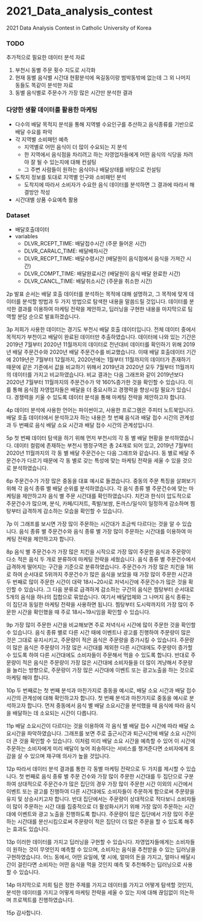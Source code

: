 # 2021_Data_analysis_contest
2021 Data Analysis Contest in Catholic University of Korea

### TODO
추가적으로 필요한 데이터 분석 자료
1. 부천시 동별 주문 횟수 지도로 시각화
2. 현재 동별 음식별 시간대 현황분석에 옥길동이랑 범박동밖에 없는데 그 외 나머지 동들도 똑같이 분석한 자료
3. 동별 음식별로 주문수가 가장 많은 시간만 분석한 결과


### 다양한 생활 데이터를 활용한 마케팅
- 다수의 배달 목적지 분석을 통해 지역별 수요인구를 추산하고 음식종류를 기반으로 배달 수요를 파악
- 각 지역별 소비패턴 예측
  - 지역별로 어떤 음식이 더 많이 수요되는 지 분석
  - 한 지역에서 음식점을 차리려고 하는 자영업자들에게 어떤 음식의 식당을 차려야 잘 될 수 있는지에 대해 컨설팅
  - 그 주변 사람들이 원하는 음식이나 배달상태를 바탕으로 컨설팅
- 도착지 정보를 토대로 지역별 인구와 소비패턴 분석
  - 도착지에 따라서 소비자가 수요한 음식 데이터를 분석하면 그 결과에 따라서 해결방안 작성
- 시간대별 상품 수요예측 활용


### Dataset
- 배달호출데이터
- variables
  - DLVR_RCEPT_TIME: 배달접수시간 (주문 들어온 시간)
  - DLVR_CARALC_TIME: 배달배차시간
  - DLVR_RECPT_TIME: 배달수령시간 (배달원이 음식점에서 음식을 가져간 시간)
  - DLVR_COMPT_TIME: 배달완료시간 (배달원이 음식 배달 완료한 시간)
  - DLVR_CANCL_TIME: 배달취소시간 (주문을 취소한 시간)

2p
발표 순서는 배달 호출 데이터를 분석하는 목적에 대해 설명하고, 그 목적에 맞게 데이터를 분석할 방법과 두 가지 방법으로 탐색한 내용을 말씀드릴 것입니다. 데이터를 분석한 결과를 이용하여 마케팅 전략을 제안하고, 딥러닝을 구현한 내용을 마지막으로 팀 역할 분담 순으로 발표하겠습니다.

3p
저희가 사용한 데이터는 경기도 부천시 배달 호출 데이터입니다. 전체 데이터 중에서 목적지가 부천이고 배달이 완료된 데이터만 추출하였습니다. 데이터에 나와 있는 기간은 2019년 7월부터 2020년 11월까지의 데이터로 전년대비 데이터를 확인하기 위해 2019년 배달 주문건수와 2020년 배달 주문건수를 비교했습니다. 이때 배달 호출데이터 기간에 2019년은 7월부터 12월까지, 2020년에는 1월부터 11월까지의 데이터가 존재하기 때문에 같은 기준에서 값을 비교하기 위해서 2019년과 2020년 모두 7월부터 11월까지의 데이터를 가지고 비교하였습니다. 비교 결과는 다음 그래프와 같이 2019년보다 2020년 7월부터 11월까지의 주문건수가 약 160%증가한 것을 확인할 수 있습니다. 이를 통해 음식점 자영업자들은 배달을 더 중요시하고 경쟁력을 향상시킬 필요가 있습니다. 경쟁력을 키울 수 있도록 데이터 분석을 통해 마케팅 전략을 제안하고자 합니다.

4p
데이터 분석에 사용한 언어는 파이썬이고, 사용한 프로그램은 주피터 노트북입니다. 배달 호출 데이터에서 분석하고자 하는 내용은 첫 번째 음식과 배달 접수 시간의 관계성과 두 번째로 음식 배달 소요 시간과 배달 접수 시간의 관계성입니다.

5p
첫 번째 데이터 탐색을 하기 위해 먼저 부천시의 각 동 별 배달 현황을 분석하였습니다. 데이터 컬럼에 존재하는 부천시 행정구역은 총 24개로 되어 있고, 2019년 7월부터 2020년 11월까지의 각 동 별 배달 주문건수는 다음 그래프와 같습니다. 동 별로 배달 주문건수가 다르기 때문에 각 동 별로 갖는 특성에 맞는 마케팅 전략을 세울 수 있을 것으로 분석하였습니다.

6p
주문건수가 가장 많은 중동을 대표 예시로 들겠습니다. 중동의 주문 특징을 살펴보기 위해 각 음식 종류 별 배달 순위를 분석하였습니다. 각 음식 종류 별 주문건수에 맞는 마케팅을 제안하고자 음식 별 주문 시간대를 확인하였습니다. 치킨과 한식이 압도적으로 주문건수가 많으며, 분식, 카페/디저트, 족발/보쌈, 돈까스/일식이 일정하게 감소하며 찜탕부터 급격하게 감소하는 모습을 확인할 수 있습니다.

7p
이 그래프를 보시면 가장 많이 주문하는 시간대가 조금씩 다르다는 것을 알 수 있습니다. 음식 종류 별 주문건수와 음식 종류 별 가장 많이 주문하는 시간대를 이용하여 마케팅 전략을 제안하고자 합니다.

8p
음식 별 주문건수가 가장 많은 치킨을 시작으로 가장 많이 주문한 음식과 주문량이 다소 적은 음식 두 개로 분류하여 마케팅 전략을 세웠습니다. 음식 종류 별 주문건수에서 급격하게 떨어지는 구간을 기준으로 분류하였습니다. 주문건수가 가장 많은 치킨을 1위로 하여 순서대로 5위까지 주문건수가 많은 음식을 보았을 때 가장 많이 주문한 시간과 두 번째로 많이 주문한 시간이 대략 18시~20시로 저녁시간에 주문건수가 많은 것을 확인할 수 있습니다.
그 다음 분류로 급격하게 감소하는 구간의 음식은 찜탕부터 순서대로 5개의 음식을 하나의 집합으로 묶었습니다. 여기서 배달업체와 그 나머지 음식 종류는 이 집단과 동일한 마케팅 전략을 사용하면 됩니다. 찜탕부터 도시락까지의 가장 많이 주문한 시간을 확인했을 때 주로 18시~19시임을 확인할 수 있습니다.

9p
가장 많이 주문한 시간을 비교해보면 주로 저녁식사 시간에 많이 주문한 것을 확인할 수 있습니다. 음식 종류 별로 다른 시간 때에 이벤트나 광고를 진행하여 주문량이 많은 것은 그대로 유지시키고, 주문량이 적은 음식은 주문량을 증가시킬 수 있습니다. 주문량이 많은 음식은 주문량이 가장 많은 시간대를 제외한 다른 시간대에도 주문량이 증가할 수 있도록 하여 다른 시간대에도 소비자들이 주문해서 먹을 수 있도록 합니다. 반대로 주문량이 적은 음식은 주문량이 가장 많은 시간대에 소비자들을 더 많이 겨냥해서 주문량을 늘리는 방향으로, 주문량이 가장 많은 시간대에 이벤트 또는 광고노출을 하는 것으로 마케팅 해야 합니다.

10p
두 번째로는 첫 번째 분석과 마찬가지로 중동을 예시로, 배달 소요 시간과 배달 접수 시간의 관계성에 대해 확인하고자 합니다. 첫 번째 분석과 마찬가지로 중동을 예시로 분석하고자 합니다. 먼저 중동에서 음식 별 배달 소요시간을 분석했을 때 음식에 따라 음식을 배달하는 데 소요되는 시간이 다릅니다.

11p
배달 소요시간이 다르다는 것을 이용하여 각 음식 별 배달 접수 시간에 따라 배달 소요시간을 파악하였습니다. 그래프를 보면 주로 출근시간과 퇴근시간에 배달 소요 시간이 더 큰 것을 확인할 수 있습니다. 이처럼 미리 배달 소요 시간을 예측할 수 있어 이 시간에 주문하는 소비자에게 미리 배달이 늦어 죄송하다는 서비스를 챙겨준다면 소비자에게 호감을 살 수 있으며 재구매 의사가 높을 것입니다.

12p
따라서 데이터 분석 결과를 통한 각 동별 마케팅 전략으로 두 가지를 제시할 수 있습니다. 첫 번째로 음식 종류 별 주문 건수와 가장 많이 주문한 시간대를 두 집단으로 구분하여 상대적으로 주문건수가 많은 집단의 경우 가장 많이 주문한 시간 이외의 시간에서 이벤트 또는 광고를 진행하여 다른 시간대에도 소비자들이 주문하게 함으로써 주문량을 유지 및 상승시키고자 합니다. 반대 집단에서는 주문량이 상대적으로 적다보니 소비자들이 많이 주문하는 시간 대를 집중적으로 더 활성화시키기 위해 가장 많이 주문하는 시간대에 이벤트와 광고 노출을 진행하도록 합니다. 주문량이 많은 집단에서 가장 많이 주문하는 시간대를 분산시킴으로써 주문량이 적은 집단이 더 많은 주문을 할 수 있도록 해주는 효과도 있습니다.

13p
이러한 데이터를 가지고 딥러닝을 구현할 수 있습니다. 자영업자들에게는 소비자들이 원하는 것이 무엇인지 예측할 수 있으며, 소비자는 음식을 추천받을 수 있는 딥러닝을 구현하였습니다. 어느 동에서, 어떤 요일에, 몇 시에, 얼마의 돈을 가지고, 얼마나 배달시간이 걸린다면 소비자는 어떤 음식을 먹을 것인지 예측 및 추천해주는 딥러닝으로 사용할 수 있습니다.

14p
마지막으로 저희 팀은 정한 주제를 가지고 데이터를 가지고 어떻게 탐색할 것인지, 분석한 데이터를 가지고 어떻게 마케팅 전략을 세울 수 있는 지에 대해 끊임없이 의논하며 프로젝트를 진행하였습니다.

15p
감사합니다.
